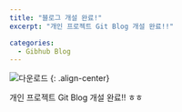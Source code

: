 ```yaml
---
title: "블로그 개설 완료!"
excerpt: "개인 프로젝트 Git Blog 개설 완료!!"

categories:
  - Gibhub Blog
---
```


![다운로드](https://github.com/user-attachments/assets/ff3b80fe-d289-424f-8391-b85ea879a2fa)
{: .align-center}

개인 프로젝트 Git Blog 개설 완료!! ㅎㅎ